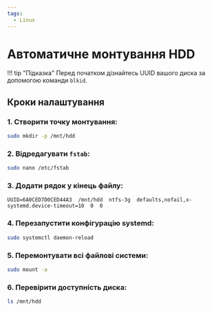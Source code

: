 ```yaml
---
tags:
  - Linux
---
```


# Автоматичне монтування HDD

!!! tip "Підказка"
    Перед початком дізнайтесь UUID вашого диска за допомогою команди `blkid`.

## Кроки налаштування

### 1. Створити точку монтування:
```bash
sudo mkdir -p /mnt/hdd
```

### 2. Відредагувати `fstab`:
```bash
sudo nano /etc/fstab
```

### 3. Додати рядок у кінець файлу:
```text
UUID=6A0CED7D0CED44A3  /mnt/hdd  ntfs-3g  defaults,nofail,x-systemd.device-timeout=10  0  0
```

### 4. Перезапустити конфігурацію systemd:
```bash
sudo systemctl daemon-reload
```

### 5. Перемонтувати всі файлові системи:
```bash
sudo mount -a
```

### 6. Перевірити доступність диска:
```bash
ls /mnt/hdd
```